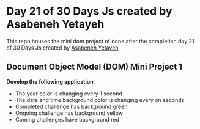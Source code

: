 # Day 21 of 30 Days Js created by Asabeneh Yetayeh
This repo houses the mini dom project of done after the completion day 21 of 30 Days Js created by <a href="https://github.com/Asabeneh/30-Days-Of-JavaScript" target="_blank">Asabeneh Yetayeh</a> 
## Document Object Model (DOM) Mini Project 1

**Develop the following application**
 
   - The year color is changing every 1 second
   - The date and time background color is changing every on seconds
   - Completed challenge has background green
   - Ongoing challenge has background yellow
   - Coming challenges have background red
